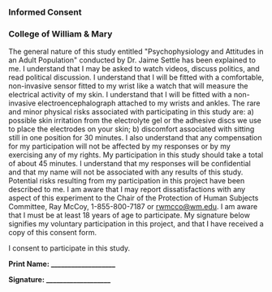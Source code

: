 ### Informed Consent
### College of William & Mary

The general nature of this study entitled "Psychophysiology and Attitudes in an Adult Population" conducted by Dr. Jaime Settle has been explained to me. I understand that I may be asked to watch videos, discuss politics, and read political discussion. I understand that I will be fitted with a comfortable, non-invasive sensor fitted to my wrist like a watch that will measure the electrical activity of my skin. I understand that I will be fitted with a non-invasive electroencephalograph attached to my wrists and ankles. The rare and minor physical risks associated with participating in this study are: a) possible skin irritation from the electrolyte gel or the adhesive discs we use to place the electrodes on your skin; b) discomfort associated with sitting still in one position for 30 minutes. I also understand that any compensation for my participation will not be affected by my responses or by my exercising any of my rights. My participation in this study should take a total of about 45 minutes. I understand that my responses will be confidential and that my name will not be associated with any results of this study. Potential risks resulting from my participation in this project have been described to me. I am aware that I may report dissatisfactions with any aspect of this experiment to the Chair of the Protection of Human Subjects Committee, Ray McCoy, 1-855-800-7187 or [rwmcco@wm.edu](mailto:rwmcco@wm.edu). I am aware that I must be at least 18 years of age to participate. My signature below signifies my voluntary participation in this project, and that I have received a copy of this consent form.

I consent to participate in this study.

 

**Print Name: ___________________**

 

 

**Signature: ___________________**
